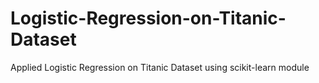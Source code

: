 # Logistic-Regression-on-Titanic-Dataset
Applied Logistic Regression on Titanic Dataset using scikit-learn module
